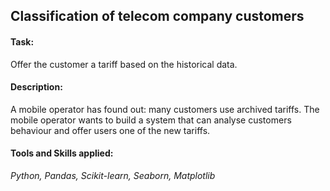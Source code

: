 ## Classification of telecom company customers

#### Task: 
Offer the customer a tariff based on the historical data.

#### Description:
A mobile operator has found out: many customers use archived tariffs. The mobile operator wants to build a system that can analyse customers behaviour and offer users one of the new tariffs.

#### Tools and Skills applied:
*Python, Pandas, Scikit-learn, Seaborn, Matplotlib*

